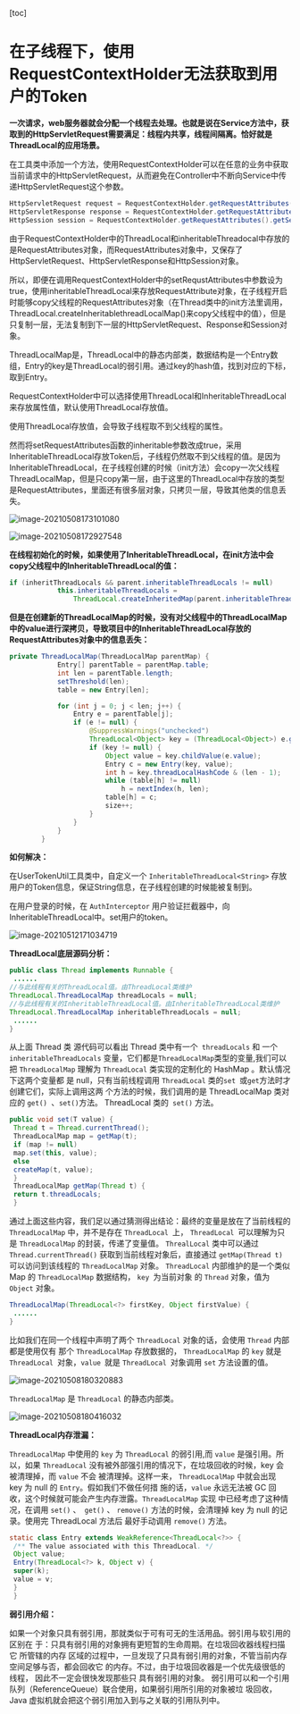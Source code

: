 [toc]

# 在子线程下，使用RequestContextHolder无法获取到用户的Token

**一次请求，web服务器就会分配一个线程去处理。也就是说在Service方法中，获取到的HttpServletRequest需要满足：线程内共享，线程间隔离。恰好就是ThreadLocal的应用场景。**

在工具类中添加一个方法，使用RequestContextHolder可以在任意的业务中获取当前请求中的HttpServletRequest，从而避免在Controller中不断向Service中传递HttpServletRequest这个参数。

```java
HttpServletRequest request = RequestContextHolder.getRequestAttributes().getRequest();
HttpServletResponse response = RequestContextHolder.getRequestAttributes().getResponse();
HttpSession session = RequestContextHolder.getRequestAttributes().getSession();
```

由于RequestContextHolder中的ThreadLocal和inheritableThreadocal中存放的是RequestAttributes对象，而RequestAttributes对象中，又保存了HttpServletRequest、HttpServletResponse和HttpSession对象。

所以，即便在调用RequestContextHolder中的setRequstAttributes中参数设为true，使用inheritableThreadLocal来存放RequestAttribute对象，在子线程开启时能够copy父线程的RequestAttributes对象（在Thread类中的init方法里调用，ThreadLocal.createInheritablethreadLocalMap()来copy父线程中的值），但是只复制一层，无法复制到下一层的HttpServletRequest、Response和Session对象。



ThreadLocalMap是，ThreadLocal中的静态内部类，数据结构是一个Entry数组，Entry的key是ThreadLocal的弱引用。通过key的hash值，找到对应的下标，取到Entry。



RequestContextHolder中可以选择使用ThreadLocal和InheritableThreadLocal来存放属性值，默认使用ThreadLocal存放值。

使用ThreadLocal存放值，会导致子线程取不到父线程的属性。

然而将setRequestAttributes函数的inheritable参数改成true，采用InheritableThreadLocal存放Token后，子线程仍然取不到父线程的值。是因为InheritableThreadLocal，在子线程创建的时候（init方法）会copy一次父线程ThreadLocalMap，但是只copy第一层，由于这里的ThreadLocal中存放的类型是RequestAttributes，里面还有很多层对象，只拷贝一层，导致其他类的信息丢失。

![image-20210508173101080](学习问题总结.assets/image-20210508173101080.png)

![image-20210508172927548](学习问题总结.assets/image-20210508172927548.png)



**在线程初始化的时候，如果使用了InheritableThreadLocal，在init方法中会copy父线程中的InheritableThreadLocal的值：**

```java
if (inheritThreadLocals && parent.inheritableThreadLocals != null)
            this.inheritableThreadLocals =
                ThreadLocal.createInheritedMap(parent.inheritableThreadLocals);
```



**但是在创建新的ThreadLocalMap的时候，没有对父线程中的ThreadLocalMap中的value进行深拷贝，导致项目中的InheritableThreadLocal存放的RequestAttributes对象中的信息丢失：**

```java
private ThreadLocalMap(ThreadLocalMap parentMap) {
            Entry[] parentTable = parentMap.table;
            int len = parentTable.length;
            setThreshold(len);
            table = new Entry[len];

            for (int j = 0; j < len; j++) {
                Entry e = parentTable[j];
                if (e != null) {
                    @SuppressWarnings("unchecked")
                    ThreadLocal<Object> key = (ThreadLocal<Object>) e.get();
                    if (key != null) {
                        Object value = key.childValue(e.value);
                        Entry c = new Entry(key, value);
                        int h = key.threadLocalHashCode & (len - 1);
                        while (table[h] != null)
                            h = nextIndex(h, len);
                        table[h] = c;
                        size++;
                    }
                }
            }
        }
```



**如何解决：**

在UserTokenUtil工具类中，自定义一个 `InheritableThreadLocal<String>` 存放用户的Token信息，保证String信息，在子线程创建的时候能被复制到。

在用户登录的时候，在 `AuthInterceptor` 用户验证拦截器中，向InheritableThreadLocal中。set用户的token。

![image-20210512171034719](学习问题总结.assets/image-20210512171034719.png)



**ThreadLocal底层源码分析：**

```java
public class Thread implements Runnable {
 ......
//与此线程有关的ThreadLocal值。由ThreadLocal类维护
ThreadLocal.ThreadLocalMap threadLocals = null;
//与此线程有关的InheritableThreadLocal值。由InheritableThreadLocal类维护
ThreadLocal.ThreadLocalMap inheritableThreadLocals = null;
 ......
}
```

从上⾯ Thread 类 源代码可以看出 Thread 类中有⼀个` threadLocals` 和 ⼀个 `inheritableThreadLocals` 变量，它们都是` ThreadLocalMap `类型的变量,我们可以把 `ThreadLocalMap` 理解为 `ThreadLocal` 类实现的定制化的 HashMap 。默认情况下这两个变量都 是 null，只有当前线程调⽤ `ThreadLocal` 类的`set `或` get `⽅法时才创建它们，实际上调⽤这两 个⽅法的时候，我们调⽤的是 ThreadLocalMap 类对应的 `get() `、` set() `⽅法。 ThreadLocal 类的` set()` 方法。

```java
public void set(T value) {
 Thread t = Thread.currentThread();
 ThreadLocalMap map = getMap(t);
 if (map != null)
 map.set(this, value);
 else
 createMap(t, value);
 }
 ThreadLocalMap getMap(Thread t) {
 return t.threadLocals;
 }
```

通过上⾯这些内容，我们⾜以通过猜测得出结论：最终的变量是放在了当前线程的 `ThreadLocalMap` 中，并不是存在 `ThreadLocal `上， `ThreadLocal `可以理解为只 是 `ThreadLocalMap` 的封装，传递了变量值。 `ThrealLocal` 类中可以通过 `Thread.currentThread()` 获取到当前线程对象后，直接通过 `getMap(Thread t)` 可以访问到该线程的 `ThreadLocalMap` 对象。 `ThreadLocal` 内部维护的是⼀个类似 Map 的 `ThreadLocalMap` 数据结构， `key `为当前对象 的 `Thread` 对象，值为 `Object` 对象。

```java
ThreadLocalMap(ThreadLocal<?> firstKey, Object firstValue) {
 ......
}
```

⽐如我们在同⼀个线程中声明了两个 `ThreadLocal` 对象的话，会使⽤ `Thread` 内部都是使⽤仅有 那个 `ThreadLocalMap` 存放数据的， `ThreadLocalMap` 的 `key` 就是 `ThreadLocal `对象，`value `就是 `ThreadLocal `对象调⽤ `set` ⽅法设置的值。

![image-20210508180320883](学习问题总结.assets/image-20210508180320883.png)

`ThreadLocalMap` 是 `ThreadLocal` 的静态内部类。

![image-20210508180416032](学习问题总结.assets/image-20210508180416032.png)



**ThreadLocal内存泄漏：**

`ThreadLocalMap` 中使⽤的 `key` 为 `ThreadLocal` 的弱引⽤,⽽ `value` 是强引⽤。所以，如果 `ThreadLocal` 没有被外部强引⽤的情况下，在垃圾回收的时候，key 会被清理掉，⽽ `value` 不会 被清理掉。这样⼀来， `ThreadLocalMap` 中就会出现 key 为 null 的 `Entry`。假如我们不做任何措 施的话，`value` 永远⽆法被 GC 回收，这个时候就可能会产⽣内存泄露。`ThreadLocalMap` 实现 中已经考虑了这种情况，在调⽤ `set()` 、` get()` 、 `remove()` ⽅法的时候，会清理掉 key 为 null 的记录。使⽤完 ThreadLocal ⽅法后 最好⼿动调⽤ `remove()` ⽅法。

```java
static class Entry extends WeakReference<ThreadLocal<?>> {
 /** The value associated with this ThreadLocal. */
 Object value;
 Entry(ThreadLocal<?> k, Object v) {
 super(k);
 value = v;
 }
 }
```



**弱引用介绍：**

如果⼀个对象只具有弱引⽤，那就类似于可有可⽆的⽣活⽤品。弱引⽤与软引⽤的区别在 于：只具有弱引⽤的对象拥有更短暂的⽣命周期。在垃圾回收器线程扫描它 所管辖的内存 区域的过程中，⼀旦发现了只具有弱引⽤的对象，不管当前内存空间⾜够与否，都会回收它 的内存。不过，由于垃圾回收器是⼀个优先级很低的线程， 因此不⼀定会很快发现那些只 具有弱引⽤的对象。 弱引⽤可以和⼀个引⽤队列（ReferenceQueue）联合使⽤，如果弱引⽤所引⽤的对象被垃 圾回收，Java 虚拟机就会把这个弱引⽤加⼊到与之关联的引⽤队列中。